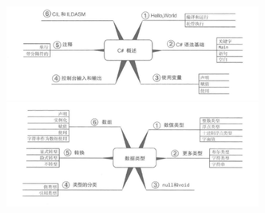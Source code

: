 ![C# 概述](https://github.com/FrogView/notes/blob/master/Image/C%23_Overview.png)
![数据类型](https://github.com/FrogView/notes/blob/master/Image/DataType.png)
